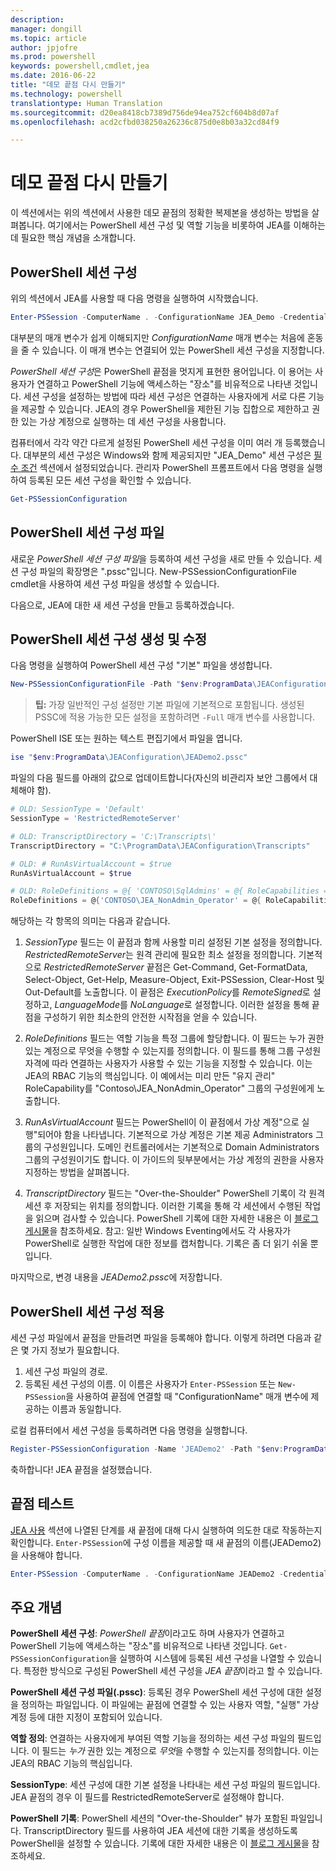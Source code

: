 ```yaml
---
description: 
manager: dongill
ms.topic: article
author: jpjofre
ms.prod: powershell
keywords: powershell,cmdlet,jea
ms.date: 2016-06-22
title: "데모 끝점 다시 만들기"
ms.technology: powershell
translationtype: Human Translation
ms.sourcegitcommit: d20ea8418cb7389d756de94ea752cf604b8d07af
ms.openlocfilehash: acd2cfbd038250a26236c875d0e8b03a32cd84f9

---
```


# 데모 끝점 다시 만들기
이 섹션에서는 위의 섹션에서 사용한 데모 끝점의 정확한 복제본을 생성하는 방법을 살펴봅니다.
여기에서는 PowerShell 세션 구성 및 역할 기능을 비롯하여 JEA를 이해하는 데 필요한 핵심 개념을 소개합니다.

## PowerShell 세션 구성
위의 섹션에서 JEA를 사용할 때 다음 명령을 실행하여 시작했습니다.

```PowerShell
Enter-PSSession -ComputerName . -ConfigurationName JEA_Demo -Credential $NonAdminCred
```

대부분의 매개 변수가 쉽게 이해되지만 *ConfigurationName* 매개 변수는 처음에 혼동을 줄 수 있습니다.
이 매개 변수는 연결되어 있는 PowerShell 세션 구성을 지정합니다.

*PowerShell 세션 구성*은 PowerShell 끝점을 멋지게 표현한 용어입니다.
이 용어는 사용자가 연결하고 PowerShell 기능에 액세스하는 "장소"를 비유적으로 나타낸 것입니다.
세션 구성을 설정하는 방법에 따라 세션 구성은 연결하는 사용자에게 서로 다른 기능을 제공할 수 있습니다.
JEA의 경우 PowerShell을 제한된 기능 집합으로 제한하고 권한 있는 가상 계정으로 실행하는 데 세션 구성을 사용합니다.

컴퓨터에서 각각 약간 다르게 설정된 PowerShell 세션 구성을 이미 여러 개 등록했습니다.
대부분의 세션 구성은 Windows와 함께 제공되지만 "JEA_Demo" 세션 구성은 [필수 조건](prerequisites.md) 섹션에서 설정되었습니다.
관리자 PowerShell 프롬프트에서 다음 명령을 실행하여 등록된 모든 세션 구성을 확인할 수 있습니다.

```PowerShell
Get-PSSessionConfiguration
```

## PowerShell 세션 구성 파일
새로운 *PowerShell 세션 구성 파일*을 등록하여 세션 구성을 새로 만들 수 있습니다.
세션 구성 파일의 확장명은 ".pssc"입니다.
New-PSSessionConfigurationFile cmdlet을 사용하여 세션 구성 파일을 생성할 수 있습니다.

다음으로, JEA에 대한 새 세션 구성을 만들고 등록하겠습니다.

## PowerShell 세션 구성 생성 및 수정
다음 명령을 실행하여 PowerShell 세션 구성 "기본" 파일을 생성합니다.

```PowerShell
New-PSSessionConfigurationFile -Path "$env:ProgramData\JEAConfiguration\JEADemo2.pssc"
```

> **팁:** 가장 일반적인 구성 설정만 기본 파일에 기본적으로 포함됩니다.
> 생성된 PSSC에 적용 가능한 모든 설정을 포함하려면 `-Full` 매개 변수를 사용합니다.

PowerShell ISE 또는 원하는 텍스트 편집기에서 파일을 엽니다.

```PowerShell
ise "$env:ProgramData\JEAConfiguration\JEADemo2.pssc"
```

파일의 다음 필드를 아래의 값으로 업데이트합니다(자신의 비관리자 보안 그룹에서 대체해야 함).

```PowerShell
# OLD: SessionType = 'Default'
SessionType = 'RestrictedRemoteServer'

# OLD: TranscriptDirectory = 'C:\Transcripts\'
TranscriptDirectory = "C:\ProgramData\JEAConfiguration\Transcripts"

# OLD: # RunAsVirtualAccount = $true
RunAsVirtualAccount = $true

# OLD: RoleDefinitions = @{ 'CONTOSO\SqlAdmins' = @{ RoleCapabilities = 'SqlAdministration' }; 'CONTOSO\ServerMonitors' = @{ VisibleCmdlets = 'Get-Process' } }
RoleDefinitions = @{'CONTOSO\JEA_NonAdmin_Operator' = @{ RoleCapabilities =  'Maintenance' }}
```

해당하는 각 항목의 의미는 다음과 같습니다.

1.  *SessionType* 필드는 이 끝점과 함께 사용할 미리 설정된 기본 설정을 정의합니다.
*RestrictedRemoteServer*는 원격 관리에 필요한 최소 설정을 정의합니다.
기본적으로 *RestrictedRemoteServer* 끝점은 Get-Command, Get-FormatData, Select-Object, Get-Help, Measure-Object, Exit-PSSession, Clear-Host 및 Out-Default를 노출합니다.
이 끝점은 *ExecutionPolicy*를 *RemoteSigned*로 설정하고, *LanguageMode*를 *NoLanguage*로 설정합니다.
이러한 설정을 통해 끝점을 구성하기 위한 최소한의 안전한 시작점을 얻을 수 있습니다.

2.  *RoleDefinitions* 필드는 역할 기능을 특정 그룹에 할당합니다.
이 필드는 누가 권한 있는 계정으로 무엇을 수행할 수 있는지를 정의합니다.
이 필드를 통해 그룹 구성원 자격에 따라 연결하는 사용자가 사용할 수 있는 기능을 지정할 수 있습니다.
이는 JEA의 RBAC 기능의 핵심입니다.
이 예에서는 미리 만든 "유지 관리" RoleCapability를 "Contoso\JEA_NonAdmin_Operator" 그룹의 구성원에게 노출합니다.

3.  *RunAsVirtualAccount* 필드는 PowerShell이 이 끝점에서 가상 계정"으로 실행"되어야 함을 나타냅니다.
기본적으로 가상 계정은 기본 제공 Administrators 그룹의 구성원입니다.
도메인 컨트롤러에서는 기본적으로 Domain Administrators 그룹의 구성원이기도 합니다.
이 가이드의 뒷부분에서는 가상 계정의 권한을 사용자 지정하는 방법을 살펴봅니다.

4.  *TranscriptDirectory* 필드는 "Over-the-Shoulder" PowerShell 기록이 각 원격 세션 후 저장되는 위치를 정의합니다.
이러한 기록을 통해 각 세션에서 수행된 작업을 읽으며 검사할 수 있습니다.
PowerShell 기록에 대한 자세한 내용은 이 [블로그 게시물](http://blogs.msdn.com/b/powershell/archive/2015/06/09/powershell-the-blue-team.aspx)을 참조하세요.
참고: 일반 Windows Eventing에서도 각 사용자가 PowerShell로 실행한 작업에 대한 정보를 캡처합니다.
기록은 좀 더 읽기 쉬울 뿐입니다.

마지막으로, 변경 내용을 *JEADemo2.pssc*에 저장합니다.

## PowerShell 세션 구성 적용

세션 구성 파일에서 끝점을 만들려면 파일을 등록해야 합니다.
이렇게 하려면 다음과 같은 몇 가지 정보가 필요합니다.

1. 세션 구성 파일의 경로.
2. 등록된 세션 구성의 이름. 이 이름은 사용자가 `Enter-PSSession` 또는 `New-PSSession`을 사용하여 끝점에 연결할 때 "ConfigurationName" 매개 변수에 제공하는 이름과 동일합니다.

로컬 컴퓨터에서 세션 구성을 등록하려면 다음 명령을 실행합니다.

```PowerShell
Register-PSSessionConfiguration -Name 'JEADemo2' -Path "$env:ProgramData\JEAConfiguration\JEADemo2.pssc"
```

축하합니다! JEA 끝점을 설정했습니다.

## 끝점 테스트
[JEA 사용](using-jea.md) 섹션에 나열된 단계를 새 끝점에 대해 다시 실행하여 의도한 대로 작동하는지 확인합니다.
`Enter-PSSession`에 구성 이름을 제공할 때 새 끝점의 이름(JEADemo2)을 사용해야 합니다.

```PowerShell
Enter-PSSession -ComputerName . -ConfigurationName JEADemo2 -Credential $NonAdminCred
```

## 주요 개념
**PowerShell 세션 구성**: *PowerShell 끝점*이라고도 하며 사용자가 연결하고 PowerShell 기능에 액세스하는 "장소"를 비유적으로 나타낸 것입니다.
`Get-PSSessionConfiguration`을 실행하여 시스템에 등록된 세션 구성을 나열할 수 있습니다.
특정한 방식으로 구성된 PowerShell 세션 구성을 *JEA 끝점*이라고 할 수 있습니다.

**PowerShell 세션 구성 파일(.pssc)**: 등록된 경우 PowerShell 세션 구성에 대한 설정을 정의하는 파일입니다.
이 파일에는 끝점에 연결할 수 있는 사용자 역할, "실행" 가상 계정 등에 대한 지정이 포함되어 있습니다.     

**역할 정의**: 연결하는 사용자에게 부여된 역할 기능을 정의하는 세션 구성 파일의 필드입니다.
이 필드는 *누가* 권한 있는 계정으로 *무엇*을 수행할 수 있는지를 정의합니다.
이는 JEA의 RBAC 기능의 핵심입니다.

**SessionType**: 세션 구성에 대한 기본 설정을 나타내는 세션 구성 파일의 필드입니다.
JEA 끝점의 경우 이 필드를 RestrictedRemoteServer로 설정해야 합니다.

**PowerShell 기록**: PowerShell 세션의 "Over-the-Shoulder" 뷰가 포함된 파일입니다.
TranscriptDirectory 필드를 사용하여 JEA 세션에 대한 기록을 생성하도록 PowerShell을 설정할 수 있습니다.
기록에 대한 자세한 내용은 이 [블로그 게시물](https://technet.microsoft.com/en-us/magazine/ff687007.aspx)을 참조하세요.




<!--HONumber=Aug16_HO3-->


